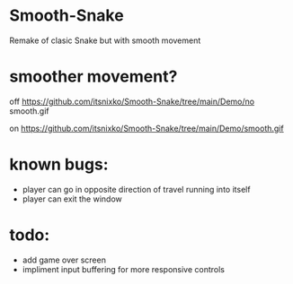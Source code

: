 # Smooth-Snake
Remake of clasic Snake but with smooth movement

# smoother movement?
off
https://github.com/itsnixko/Smooth-Snake/tree/main/Demo/no smooth.gif

on
https://github.com/itsnixko/Smooth-Snake/tree/main/Demo/smooth.gif


# known bugs: 
  - player can go in opposite direction of travel running into itself
  - player can exit the window
  
# todo:
  - add game over screen
  - impliment input buffering for more responsive controls
  
 
